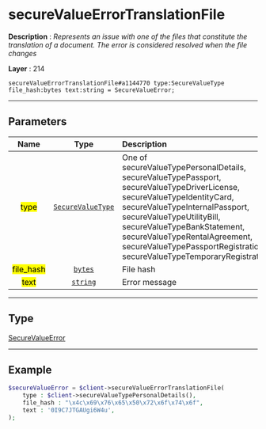 # secureValueErrorTranslationFile

**Description** : *Represents an issue with one of the files that constitute the translation of a document\. The error is considered resolved when the file changes*

**Layer** : 214

```tl
secureValueErrorTranslationFile#a1144770 type:SecureValueType file_hash:bytes text:string = SecureValueError;
```

---

## Parameters

| Name | Type | Description |
| :---: | :---: | :--- |
| <mark>type</mark> | [`SecureValueType`](type/SecureValueType) | One of secureValueTypePersonalDetails, secureValueTypePassport, secureValueTypeDriverLicense, secureValueTypeIdentityCard, secureValueTypeInternalPassport, secureValueTypeUtilityBill, secureValueTypeBankStatement, secureValueTypeRentalAgreement, secureValueTypePassportRegistration, secureValueTypeTemporaryRegistration |
| <mark>file_hash</mark> | [`bytes`](type/bytes) | File hash |
| <mark>text</mark> | [`string`](type/string) | Error message |

---

## Type

[SecureValueError](type/SecureValueError)

---

## Example

```php
$secureValueError = $client->secureValueErrorTranslationFile(
	type : $client->secureValueTypePersonalDetails(),
	file_hash : "\x4c\x69\x76\x65\x50\x72\x6f\x74\x6f",
	text : '0I9C7JTGAUgi6W4u',
);
```